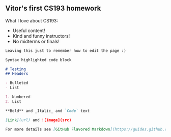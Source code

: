 ## Vitor's first CS193 homework

What I love about CS193: 

- Useful content!
- Kind and funny instructors!
- No midterms or finals!

```markdown
Leaving this just to remember how to edit the page :)

Syntax highlighted code block

# Testing
## Headers

- Bulleted
- List

1. Numbered
2. List

**Bold** and _Italic_ and `Code` text

[Link](url) and ![Image](src)

For more details see [GitHub Flavored Markdown](https://guides.github.com/features/mastering-markdown/).
```
